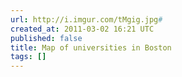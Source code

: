 ```yaml
---
url: http://i.imgur.com/tMgig.jpg#
created_at: 2011-03-02 16:21 UTC
published: false
title: Map of universities in Boston
tags: []
---
```



